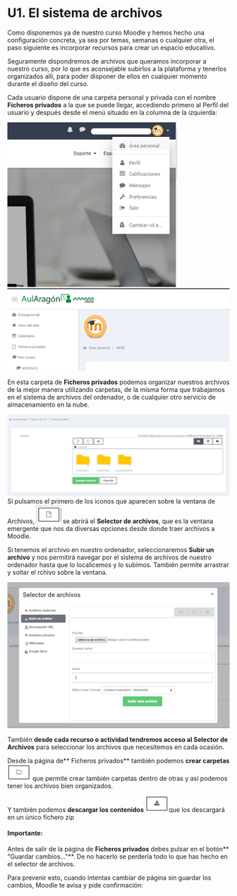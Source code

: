# U1. El sistema de archivos

Como disponemos ya de nuestro curso Moodle y hemos hecho una configuración concreta, ya sea por temas, semanas o cualquier otra, el paso siguiente es incorporar recursos para crear un espacio educativo.

Seguramente dispondremos de archivos que queramos incorporar a nuestro curso, por lo que es aconsejable subirlos a la plataforma y tenerlos organizados allí, para poder disponer de ellos en cualquier momento durante el diseño del curso.

Cada usuario dispone de una carpeta personal y privada con el nombre **Ficheros privados** a la que se puede llegar, accediendo primero al Perfil del usuario y después desde el menú situado en la columna de la izquierda:

![](/assets/perfil1.png)![](/assets/ficherosprivados.png)

En esta carpeta de **Ficheros privados** podemos organizar nuestros archivos de la mejor manera utilizando carpetas, de la misma forma que trabajamos en el sistema de archivos del ordenador, o de cualquier otro servicio de almacenamiento en la nube.

![](/assets/ficherosprivados1.png)Si pulsamos el primero de los iconos que aparecen sobre la ventana de Archivos, ![](/assets/agregar.png) se abrirá el **Selector de archivos**, que es la ventana emergente que nos da diversas opciones desde donde traer archivos a Moodle.

Si tenemos el archivo en nuestro ordenador, seleccionaremos **Subir un archivo** y nos permitirá navegar por el sistema de archivos de nuestro ordenador hasta que lo localicemos y lo subimos. También permite arrastrar y soltar el rchivo sobre la ventana.

![](/assets/selectordeArchivos.png)

También **desde cada recurso o actividad tendremos acceso al Selector de Archivos** para seleccionar los archivos que necesitemos en cada ocasión.

Desde la página de** Ficheros privados** también podemos **crear carpetas** ![](/assets/nuevacarpeta.png) que permite crear también carpetas dentro de otras y así podemos tener los archivos bien organizados.

Y también podemos **descargar los contenidos** ![](/assets/descarga.png)que los descargará en un único fichero zip

#### Importante:

Antes de salir de la página de **Ficheros privados** debes pulsar en el botón** "Guardar cambios..."**. De no hacerlo se perdería todo lo que has hecho en el selector de archivos.

Para prevenir esto, cuando intentas cambiar de página sin guardar los cambios, Moodle te avisa y pide confirmación:

